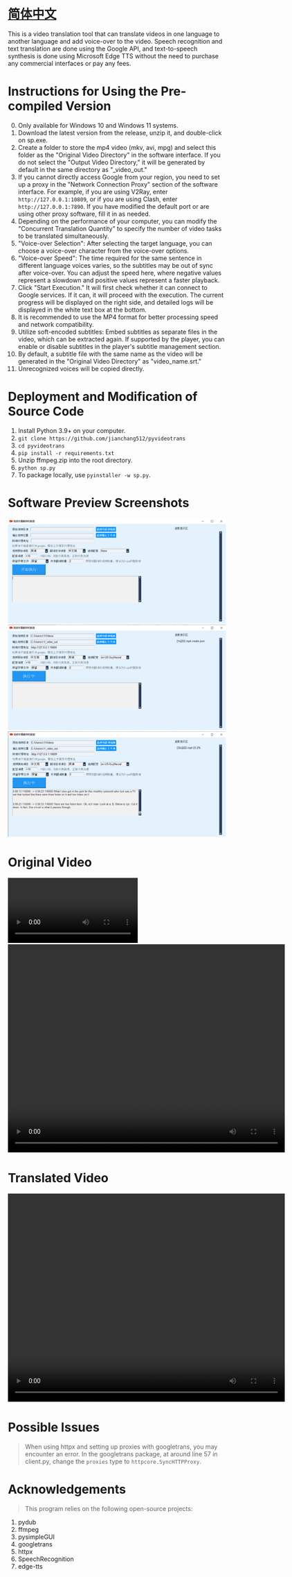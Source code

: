 # [简体中文](./README_ENG.md)

This is a video translation tool that can translate videos in one language to another language and add voice-over to the video.
Speech recognition and text translation are done using the Google API, and text-to-speech synthesis is done using Microsoft Edge TTS without the need to purchase any commercial interfaces or pay any fees.

# Instructions for Using the Pre-compiled Version
0. Only available for Windows 10 and Windows 11 systems.
1. Download the latest version from the release, unzip it, and double-click on sp.exe.
2. Create a folder to store the mp4 video (mkv, avi, mpg) and select this folder as the "Original Video Directory" in the software interface. If you do not select the "Output Video Directory," it will be generated by default in the same directory as "_video_out."
3. If you cannot directly access Google from your region, you need to set up a proxy in the "Network Connection Proxy" section of the software interface. For example, if you are using V2Ray, enter `http://127.0.0.1:10809`, or if you are using Clash, enter `http://127.0.0.1:7890`. If you have modified the default port or are using other proxy software, fill it in as needed.
4. Depending on the performance of your computer, you can modify the "Concurrent Translation Quantity" to specify the number of video tasks to be translated simultaneously.
5. "Voice-over Selection": After selecting the target language, you can choose a voice-over character from the voice-over options.
6. "Voice-over Speed": The time required for the same sentence in different language voices varies, so the subtitles may be out of sync after voice-over. You can adjust the speed here, where negative values represent a slowdown and positive values represent a faster playback.
7. Click "Start Execution." It will first check whether it can connect to Google services. If it can, it will proceed with the execution. The current progress will be displayed on the right side, and detailed logs will be displayed in the white text box at the bottom.
8. It is recommended to use the MP4 format for better processing speed and network compatibility.
9. Utilize soft-encoded subtitles: Embed subtitles as separate files in the video, which can be extracted again. If supported by the player, you can enable or disable subtitles in the player's subtitle management section.
10. By default, a subtitle file with the same name as the video will be generated in the "Original Video Directory" as "video_name.srt."
11. Unrecognized voices will be copied directly.

# Deployment and Modification of Source Code

1. Install Python 3.9+ on your computer.
2. `git clone https://github.com/jianchang512/pyvideotrans`
3. `cd pyvideotrans`
4. `pip install -r requirements.txt`
5. Unzip ffmpeg.zip into the root directory.
6. `python sp.py`
7. To package locally, use `pyinstaller -w sp.py`.

# Software Preview Screenshots

![](./images/1.png)
![](./images/2.png)
![](./images/3.png)

# Original Video
![](./images/raw.mp4)
<video width="640" height="480" controls>
  <source src="./images/raw.mp4" type="video/mp4">
  Your browser does not support the video tag.
</video>

# Translated Video
<video width="640" height="480" controls>
  <source src="./images/new.mp4" type="video/mp4">
  Your browser does not support the video tag.
</video>

# Possible Issues

> When using httpx and setting up proxies with googletrans, you may encounter an error. In the googletrans package, at around line 57 in client.py, change the `proxies` type to `httpcore.SyncHTTPProxy`.

# Acknowledgements

> This program relies on the following open-source projects:

1. pydub
2. ffmpeg
3. pysimpleGUI
4. googletrans
5. httpx
6. SpeechRecognition
7. edge-tts